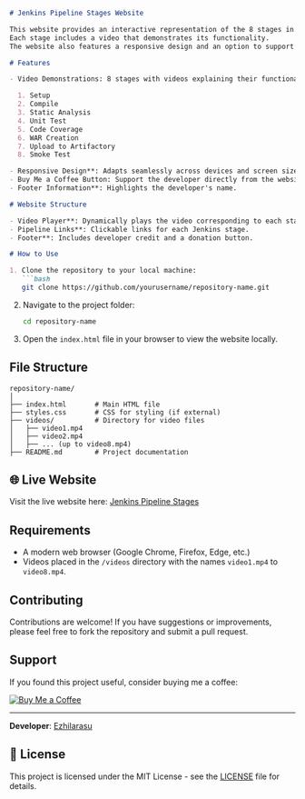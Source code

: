 ```markdown
# Jenkins Pipeline Stages Website

This website provides an interactive representation of the 8 stages in a Jenkins pipeline.
Each stage includes a video that demonstrates its functionality.
The website also features a responsive design and an option to support the developer through a Buy Me a Coffee button.

# Features

- Video Demonstrations: 8 stages with videos explaining their functionality:

  1. Setup
  2. Compile
  3. Static Analysis
  4. Unit Test
  5. Code Coverage
  6. WAR Creation
  7. Upload to Artifactory
  8. Smoke Test

- Responsive Design**: Adapts seamlessly across devices and screen sizes.
- Buy Me a Coffee Button: Support the developer directly from the website.
- Footer Information**: Highlights the developer's name.

# Website Structure

- Video Player**: Dynamically plays the video corresponding to each stage.
- Pipeline Links**: Clickable links for each Jenkins stage.
- Footer**: Includes developer credit and a donation button.

# How to Use

1. Clone the repository to your local machine:
   ```bash
   git clone https://github.com/yourusername/repository-name.git
   ```
2. Navigate to the project folder:
   ```bash
   cd repository-name
   ```
3. Open the `index.html` file in your browser to view the website locally.

## File Structure

```
repository-name/
│
├── index.html       # Main HTML file
├── styles.css       # CSS for styling (if external)
├── videos/          # Directory for video files
│   ├── video1.mp4
│   ├── video2.mp4
│   ├── ... (up to video8.mp4)
├── README.md        # Project documentation
```

## 🌐 Live Website

Visit the live website here: [Jenkins Pipeline Stages](https://ezhilezhil.github.io/jenkins-pipline/)

## Requirements

- A modern web browser (Google Chrome, Firefox, Edge, etc.)
- Videos placed in the `/videos` directory with the names `video1.mp4` to `video8.mp4`.

## Contributing

Contributions are welcome! If you have suggestions or improvements, please feel free to fork the repository and submit a pull request.

## Support

If you found this project useful, consider buying me a coffee:

[![Buy Me a Coffee](https://img.shields.io/badge/Support-Buy%20Me%20a%20Coffee-orange?style=for-the-badge&logo=buy-me-a-coffee)](https://buymeacoffee.com/ezhilarasu)

---

**Developer**: [Ezhilarasu](https://github.com/ezhilezhil)

## 📝 License

This project is licensed under the MIT License - see the [LICENSE](LICENSE) file for details.



